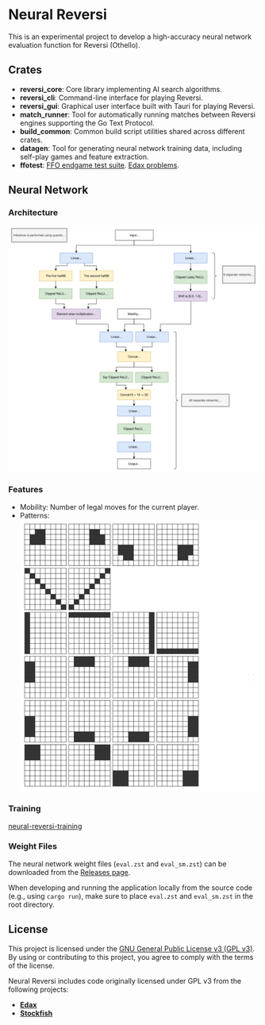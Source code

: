 # Neural Reversi

This is an experimental project to develop a high-accuracy neural network evaluation function for Reversi (Othello).

## Crates

- **reversi_core**: Core library implementing AI search algorithms.
- **reversi_cli**: Command-line interface for playing Reversi.
- **reversi_gui**: Graphical user interface built with Tauri for playing Reversi.
- **match_runner**: Tool for automatically running matches between Reversi engines supporting the Go Text Protocol.
- **build_common**: Common build script utilities shared across different crates.
- **datagen**: Tool for generating neural network training data, including self-play games and feature extraction.
- **ffotest**: [FFO endgame test suite](http://radagast.se/othello/ffotest.html). [Edax problems](https://github.com/abulmo/edax-reversi/tree/master/problem).

## Neural Network

### Architecture

![Neural network architecture](docs/img/nn_architecture.svg)

### Features

- Mobility: Number of legal moves for the current player.
- Patterns:  
  ![Pattern features](docs/img/pattern_features.svg)

### Training

[neural-reversi-training](https://github.com/natsutteatsuiyone/neural-reversi-training)

### Weight Files

The neural network weight files (`eval.zst` and `eval_sm.zst`) can be downloaded from the [Releases page](https://github.com/natsutteatsuiyone/neural-reversi/releases).

When developing and running the application locally from the source code (e.g., using `cargo run`), make sure to place `eval.zst` and `eval_sm.zst` in the root directory.

## License

This project is licensed under the [GNU General Public License v3 (GPL v3)](LICENSE). By using or contributing to this project, you agree to comply with the terms of the license.

Neural Reversi includes code originally licensed under GPL v3 from the following projects:

- **[Edax](https://github.com/abulmo/edax-reversi)**
- **[Stockfish](https://github.com/official-stockfish/Stockfish)**
